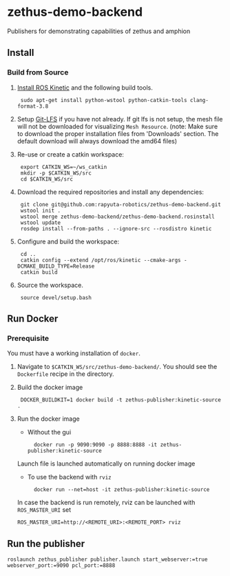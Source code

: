 # zethus-demo-backend
Publishers for demonstrating capabilities of zethus and amphion

## Install

### Build from Source

1. [Install ROS Kinetic](http://wiki.ros.org/kinetic/Installation/Ubuntu) and the following build tools.

        sudo apt-get install python-wstool python-catkin-tools clang-format-3.8

1. Setup [Git-LFS](https://git-lfs.github.com/) if you have not already.
If git lfs is not setup, the mesh file will not be downloaded for visualizing `Mesh Resource`.
(note: Make sure to download the proper installation files from 'Downloads' section. The default download will always download the amd64 files)

1. Re-use or create a catkin workspace:

        export CATKIN_WS=~/ws_catkin
        mkdir -p $CATKIN_WS/src
        cd $CATKIN_WS/src

1. Download the required repositories and install any dependencies:

        git clone git@github.com:rapyuta-robotics/zethus-demo-backend.git
        wstool init .
        wstool merge zethus-demo-backend/zethus-demo-backend.rosinstall
        wstool update
        rosdep install --from-paths . --ignore-src --rosdistro kinetic

1. Configure and build the workspace:

        cd ..
        catkin config --extend /opt/ros/kinetic --cmake-args -DCMAKE_BUILD_TYPE=Release
        catkin build

1. Source the workspace.

        source devel/setup.bash

## Run Docker

### Prerequisite

You must have a working installation of `docker`.

1. Navigate to `$CATKIN_WS/src/zethus-demo-backend/`. You should see the `Dockerfile` recipe in the directory.

1. Build the docker image

        DOCKER_BUILDKIT=1 docker build -t zethus-publisher:kinetic-source .

1. Run the docker image

    * Without the gui

            docker run -p 9090:9090 -p 8888:8888 -it zethus-publisher:kinetic-source

    Launch file is launched automatically on running docker image
    
    * To use the backend with `rviz`
    
            docker run --net=host -it zethus-publisher:kinetic-source 

    In case the backend is run remotely, rviz can be launched with `ROS_MASTER_URI` set

    ```
    ROS_MASTER_URI=http://<REMOTE_URI>:<REMOTE_PORT> rviz
    ```

## Run the publisher
```
roslaunch zethus_publisher publisher.launch start_webserver:=true webserver_port:=9090 pcl_port:=8888
```

